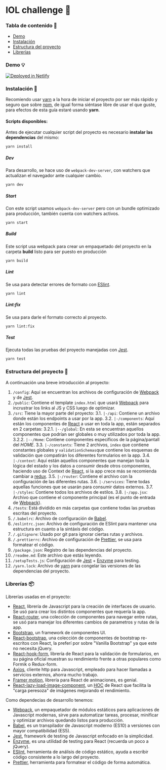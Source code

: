 # IOL challenge :punch:

### Tabla de contenido :rocket:

- [Demo](#demo)
- [Instalación](#instalación)
- [Estructura del proyecto](#estructura)
- [Librerías](#librerías)

### Demo :bulb:

[![Deployed in Netlify](https://www.netlify.com/img/deploy/button.svg)](https://5f399f6bad43c4ad77a78b7e--trusting-pare-3bceae.netlify.app/)

### Instalación :wrench:

Recomiendo usar [yarn](https://yarnpkg.com/) a la hora de iniciar el proyecto por ser más rápido y seguro que sobre [npm](https://www.npmjs.com/), de igual forma siéntase libre de usar el que guste, para efectos de esta guía estaré usando **yarn**.

#### Scripts disponibles:

Antes de ejecutar cualquier script del proyecto es necesario **instalar las dependencias** del mismo:

```bash
yarn install
```

##### Dev

Para desarrollo, se hace uso de `webpack-dev-server`, con watchers que actualizan el navegador ante cualquier cambio.

```bash
yarn dev
```

##### Start

Con este script usamos `webpack-dev-server` pero con un bundle optimizado para producción, también cuenta con watchers activos.

```bash
yarn start
```

##### Build

Este script usa webpack para crear un empaquetado del proyecto en la carpeta **build** listo para ser puesto en producción

```bash
yarn build
```

##### Lint

Se usa para detectar errores de formato con [ESlint](https://eslint.org/).

```bash
yarn lint
```

##### Lint:fix

Se usa para darle el formato correcto al proyecto.

```bash
yarn lint:fix
```

##### Test

Ejecuta todas las pruebas del proyecto manejadas con [Jest](https://jestjs.io/).

```bash
yarn test
```

### Estructura del proyecto :file_folder:

A continuación una breve introducción al proyecto:

1. `/config`: Aquí se encuentran los archivos de configuración de [Webpack](https://webpack.js.org/) y de [Jest](https://jestjs.io/).
2. `/public`: Contiene el template `index.html` que usará [Webpack](https://webpack.js.org/) para incrustrar los links al JS y CSS luego de optimizar.
3. `/src`: Tiene la mayor parte del proyecto:
   3.1. `|-/api`: Contiene un archivo donde están los endpoints a usar por la app.
   3.2. `|-/components`: Aquí están los componentes de [React](https://es.reactjs.org/) a usar en toda la app, están separados en 2 carpetas:
   3.2.1. `|--/global`: En esta se encuentran aquellos componentes que podrían ser globales o muy utilizados por toda la app.
   3.2.2. `|--/Home`: Contiene componentes específicos de la página/pantall del _HOME_.
   3.3. `|-/constants`: Tiene 2 archivos, `index` que contiene constantes globales y `validationSchemas`que contiene los esquemas de validación que compatirán los diferentes formularios en la app.
   3.4. `|-/context`: Aquí están aquellos componentes que manejan toda la lógica del estado y los datos a consumir desde otros componentes, haciendo uso de Context de [React](https://es.reactjs.org/), si la app crece más se recomienda cambiar a [redux](https://es.redux.js.org/).
   3.5. `|-/router`: Contiene el archivo con la configuración de las diferentes rutas.
   3.6. `|-/services`: Tiene todas aquellas funciones que se usarán para consumir datos externos.
   3.7. `|-/styles`: Contiene todos los archivos de estilos.
   3.8. `|-/app.jsx`: Archivo que contiene el componente principal (es el punto de entrada de [Webpack](https://webpack.js.org/)).
4. `/tests`: Está dividido en más carpetas que contiene todas las pruebas escritas del proyecto.
5. `/.babelrc`: Archivo de configuración de [Babel](https://babeljs.io/).
6. `/eslintrc.json`: Archivo de configuración de ESlint para mantener una estructura en cuanto a la sintáxis del código.
7. `/.gitignore`: Usado por git para ignorar ciertas rutas y archivos.
8. `/.prettierrc`: Archivo de configuración de [Prettier](https://prettier.io/), se usa para formatear el código.
9. `/package.json`: Registro de las dependencias del proyecto.
10. `/readme.md`: Este archivo que estás leyendo.
11. `/setupTests.js`: Configuración de [Jest](https://jestjs.io/) + [Enzyme](https://enzymejs.github.io/enzyme/) para testing.
12. `/yarn.lock`: Archivo de [yarn](https://yarnpkg.com/) para congelar las versiones de las dependencias del proyecto.

### Librerías :package:

Librerías usadas en el proyecto:

- [React](https://es.reactjs.org/), librería de Javascript para la creación de interfaces de usuario. Se usó para crear los distintos componentes que requería la app.
- [React-router](https://reactrouter.com/), una colección de componentes para navegar entre rutas, se usó para manejar los diferentes cambios de parametros y rutas de la app.
- [Bootstrap](https://getbootstrap.com/), un framework de componentes UI.
- [React-bootstrap](https://react-bootstrap.github.io/), una colección de componentes de bootstrap re-escritos con React, la preferí por sobre "Vanilla Bootstrap" ya que este no necesita jQuery.
- [React-hook-form](https://react-hook-form.com/), librería de React para la validación de formularios, en su página oficial muestran su rendimiento frente a otras populares como Formik o Redux-form.
- [Axios](https://github.com/axios/axios), cliente http para Javascript, empleado para hacer llamadas a servicios externos, ahorra mucho trabajo.
- [Framer motion](https://www.framer.com/motion/), librería para React de animaciones, es genial.
- [React-lazy-load-image-component](https://github.com/Aljullu/react-lazy-load-image-component), un [HOC](https://es.reactjs.org/docs/higher-order-components.html) de React que facilita la "carga peresoza" de imágenes mejorando el rendimiento.

Como dependecias de desarrollo tenemos:

- [Webpack](https://webpack.js.org/), un empaquetador de módulos estáticos para aplicaciones de Javascript modernas, sirve para automatizar tareas, procesar, minificar y optimizar archivos quedando listos para producción.
- [Babel](https://babeljs.io/docs/en/), es un transpilador de Javascript moderno (ES10) a versiones con mayor compatibilidad (ES5).
- [Jest](https://jestjs.io/), framework de testing de Javascript enfocado en la simplicidad.
- [Enzyme](https://enzymejs.github.io/enzyme/), es una utilidad de testing para React (recuerda un poco a jQuery).
- [ESlint](https://eslint.org/), herramienta de análisis de código estático, ayuda a escribir código consistente a lo largo del proyecto.
- [Prettier](https://prettier.io/), herramienta para formatear el código de forma automática.
